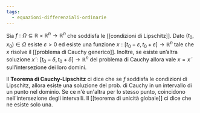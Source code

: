 ```yaml
---
tags:
  - equazioni-differenziali-ordinarie
---
```

Sia $f : \Omega ⊆ \mathbb{R} × \mathbb{R}^n → \mathbb{R}^n$ che soddisfa le [[condizioni di Lipschitz]]. Dato $(t_0, x_0 ) ∈ \Omega$ esiste $ε > 0$ ed esiste una funzione $x: [t_0 − ε, t_0 + ε] → \mathbb{R}^n$ tale che $x$ risolve il [[problema di Cauchy generico]].
Inoltre, se esiste un’altra soluzione $x̃ : [t_0 − δ, t_0 + δ] → \mathbb{R}^n$ del problema di Cauchy allora vale $x = x̃$ sull’intersezione dei loro domini.

Il **Teorema di Cauchy-Lipschitz** ci dice che se $f$ soddisfa le condizioni di Lipschitz, allora esiste una soluzione del prob. di Cauchy in un intervallo di un punto nel dominio. Se ce n'è un'altra per lo stesso punto, coincidono nell'intersezione degli intervalli. Il [[teorema di unicità globale]] ci dice che ne esiste solo una.